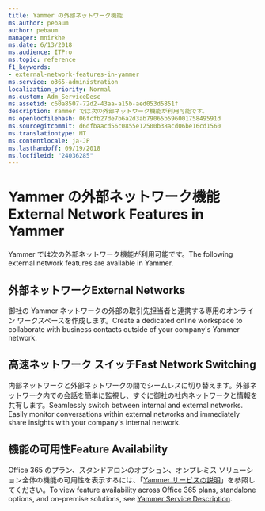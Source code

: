 ```yaml
---
title: Yammer の外部ネットワーク機能
ms.author: pebaum
author: pebaum
manager: mnirkhe
ms.date: 6/13/2018
ms.audience: ITPro
ms.topic: reference
f1_keywords:
- external-network-features-in-yammer
ms.service: o365-administration
localization_priority: Normal
ms.custom: Adm_ServiceDesc
ms.assetid: c60a8507-72d2-43aa-a15b-aed053d5851f
description: Yammer では次の外部ネットワーク機能が利用可能です。
ms.openlocfilehash: 06fcfb27de7b6a2d3ab79065b59600175849591d
ms.sourcegitcommit: d6dfbaacd56c0855e12500b38acd06be16cd1560
ms.translationtype: MT
ms.contentlocale: ja-JP
ms.lasthandoff: 09/19/2018
ms.locfileid: "24036285"
---
```

# <a name="external-network-features-in-yammer"></a><span data-ttu-id="cd91e-103">Yammer の外部ネットワーク機能</span><span class="sxs-lookup"><span data-stu-id="cd91e-103">External Network Features in Yammer</span></span>

<span data-ttu-id="cd91e-104">Yammer では次の外部ネットワーク機能が利用可能です。</span><span class="sxs-lookup"><span data-stu-id="cd91e-104">The following external network features are available in Yammer.</span></span>
  
## <a name="external-networks"></a><span data-ttu-id="cd91e-105">外部ネットワーク</span><span class="sxs-lookup"><span data-stu-id="cd91e-105">External Networks</span></span>
<span data-ttu-id="cd91e-106"><a name="bkmk_ExternalNetworks"> </a></span><span class="sxs-lookup"><span data-stu-id="cd91e-106"></span></span>

<span data-ttu-id="cd91e-107">御社の Yammer ネットワークの外部の取引先担当者と連携する専用のオンライン ワークスペースを作成します。</span><span class="sxs-lookup"><span data-stu-id="cd91e-107">Create a dedicated online workspace to collaborate with business contacts outside of your company's Yammer network.</span></span>
  
## <a name="fast-network-switching"></a><span data-ttu-id="cd91e-108">高速ネットワーク スイッチ</span><span class="sxs-lookup"><span data-stu-id="cd91e-108">Fast Network Switching</span></span>
<span data-ttu-id="cd91e-109"><a name="bkmk_FastNetworkSwitching"> </a></span><span class="sxs-lookup"><span data-stu-id="cd91e-109"></span></span>

<span data-ttu-id="cd91e-p101">内部ネットワークと外部ネットワークの間でシームレスに切り替えます。外部ネットワーク内での会話を簡単に監視し、すぐに御社の社内ネットワークと情報を共有します。</span><span class="sxs-lookup"><span data-stu-id="cd91e-p101">Seamlessly switch between internal and external networks. Easily monitor conversations within external networks and immediately share insights with your company's internal network.</span></span>
  
## <a name="feature-availability"></a><span data-ttu-id="cd91e-112">機能の可用性</span><span class="sxs-lookup"><span data-stu-id="cd91e-112">Feature Availability</span></span>
<span data-ttu-id="cd91e-113"><a name="bkmk_FastNetworkSwitching"> </a></span><span class="sxs-lookup"><span data-stu-id="cd91e-113"></span></span>

<span data-ttu-id="cd91e-114">Office 365 のプラン、スタンドアロンのオプション、オンプレミス ソリューション全体の機能の可用性を表示するには、「[Yammer サービスの説明](yammer-service-description.md)」を参照してください。</span><span class="sxs-lookup"><span data-stu-id="cd91e-114">To view feature availability across Office 365 plans, standalone options, and on-premise solutions, see [Yammer Service Description](yammer-service-description.md).</span></span>